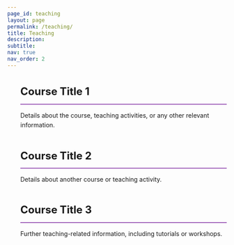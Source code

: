 ```yaml
---
page_id: teaching
layout: page
permalink: /teaching/
title: Teaching
description:
subtitle: 
nav: true
nav_order: 2
---
```


<!-- Custom Styles -->
<style>
  /* General Styling for Teaching Sections */
  .teaching-section {
    margin-bottom: 40px;
    padding-left: 30px;
    line-height: 1.6;
  }

  /* Styling for Section Titles */
  .teaching-section .section-title {
    font-size: 1.5rem;
    font-weight: bold;
    text-align: left;
    position: relative;
    margin-bottom: 10px;
  }

  /* Line below the title */
  .teaching-section .section-title:after {
    content: "";
    display: block;
    height: 2px;
    background-color: var(--global-theme-color, #9b59b6); /* Adjust color to match theme */
    margin-top: 8px;
    width: 100%;
  }

  /* Dark theme support */
  html[data-theme="dark"] .teaching-section .section-title:after {
    background-color: var(--global-theme-color, #00bcd4);
  }
</style>

<!-- Content Sections -->
<section class="teaching-section">
  <h2 class="section-title">Course Title 1</h2>
  <p>Details about the course, teaching activities, or any other relevant information.</p>
</section>

<section class="teaching-section">
  <h2 class="section-title">Course Title 2</h2>
  <p>Details about another course or teaching activity.</p>
</section>

<section class="teaching-section">
  <h2 class="section-title">Course Title 3</h2>
  <p>Further teaching-related information, including tutorials or workshops.</p>
</section>
